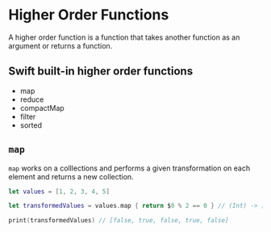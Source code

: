 # Higher Order Functions

A higher order function is a function that takes another function as an argument or returns a function. 

## Swift built-in higher order functions 

* map 
* reduce 
* compactMap 
* filter
* sorted 

## `map`

`map` works on a colllections and performs a given transformation on each element and returns a new collection. 

```swift
let values = [1, 2, 3, 4, 5]

let transformedValues = values.map { return $0 % 2 == 0 } // (Int) -> [T]

print(transformedValues) // [false, true, false, true, false]
```
